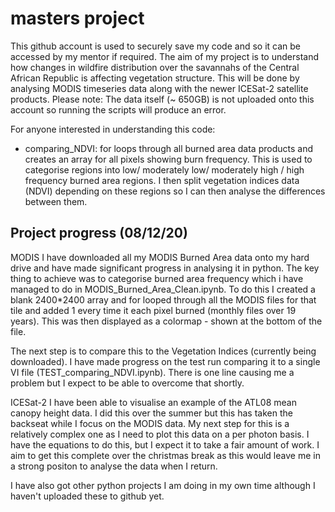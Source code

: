 # masters project

This github account is used to securely save my code and so it can be accessed by my mentor if required. The aim of my project is to understand how changes in wildfire distribution over the savannahs of the Central African Republic is affecting vegetation structure. This will be done by analysing MODIS timeseries data along with the newer ICESat-2 satellite products. Please note: The data itself (~ 650GB) is not uploaded onto this account so running the scripts will produce an error.

For anyone interested in understanding this code:
  - comparing_NDVI: for loops through all burned area data products and creates an array for all pixels showing burn frequency. This is used to   categorise regions into low/ moderately low/ moderately high / high frequency burned area regions. I then split vegetation indices data (NDVI) depending on these regions so I can then analyse the differences between them.

## Project progress (08/12/20)

MODIS
I have downloaded all my MODIS Burned Area data onto my hard drive and have made significant progress in analysing it in python. The key thing to achieve was to categorise burned area frequency which i have managed to do in MODIS_Burned_Area_Clean.ipynb. To do this I  created a blank 2400*2400 array and for looped through all the MODIS files for that tile and added 1 every time it each pixel burned (monthly files over 19 years). This was then displayed as a colormap - shown at the bottom of the file. 

The next step is to compare this to the Vegetation Indices (currently being downloaded). I have made progress on the test run comparing it to a single VI file (TEST_comparing_NDVI.ipynb). There is one line causing me a problem but I expect to be able to overcome that shortly.


ICESat-2
I have been able to visualise an example of the ATL08 mean canopy height data. I did this over the summer but this has taken the backseat while I focus on the MODIS data. My next step for this is a relatively complex one as I need to plot this data on a per photon basis. I have the equations to do this, but I expect it to take a fair amount of work. I aim to get this complete over the christmas break as this would leave me in a strong positon to analyse the data when I return.

I have also got other python projects I am doing in my own time although I haven't uploaded these to github yet.
